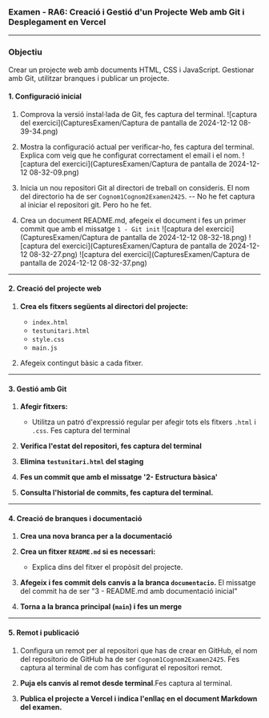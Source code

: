 ### **Examen - RA6: Creació i Gestió d'un Projecte Web amb Git i Desplegament en Vercel**

---
### **Objectiu**  
Crear un projecte web amb documents HTML, CSS i JavaScript. 
Gestionar amb Git, utilitzar branques i publicar un projecte.


#### **1. Configuració inicial**

1. Comprova la versió instal·lada de Git, fes captura del terminal.
![captura del exercici](CapturesExamen/Captura de pantalla de 2024-12-12 08-39-34.png)

3. Mostra la configuració actual per verificar-ho, fes captura del terminal. Explica com veig que he configurat correctament el email i el nom.
![captura del exercici](CapturesExamen/Captura de pantalla de 2024-12-12 08-32-09.png)
5. Inicia un nou repositori Git al directori de treball on consideris. El nom del directorio ha de ser `Cognom1Cognom2Examen2425`.
-- No he fet captura al iniciar el repositori git. Pero ho he fet.
6. Crea un document README.md, afegeix el document i fes un primer commit que amb el missatge `1 - Git init`
![captura del exercici](CapturesExamen/Captura de pantalla de 2024-12-12 08-32-18.png)
![captura del exercici](CapturesExamen/Captura de pantalla de 2024-12-12 08-32-27.png)
![captura del exercici](CapturesExamen/Captura de pantalla de 2024-12-12 08-32-37.png)
---

#### **2. Creació del projecte web**

1. **Crea els fitxers següents al directori del projecte:**  
   - `index.html`
   - `testunitari.html`
   - `style.css`  
   - `main.js`  

2. Afegeix contingut bàsic a cada fitxer.

---

#### **3. Gestió amb Git**

1. **Afegir fitxers:**  
   - Utilitza un patró d'expressió regular per afegir tots els fitxers `.html` i `.css`. Fes captura del terminal   

2. **Verifica l'estat del repositori, fes captura del terminal**  

3. **Elimina `testunitari.html` del staging**  

4. **Fes un commit que amb el missatge '2- Estructura bàsica'**  
 
5. **Consulta l'historial de commits, fes captura del terminal.**  
---

#### **4. Creació de branques i documentació**

1. **Crea una nova branca per a la documentació** 

2. **Crea un fitxer `README.md` si es necessari:**  
   - Explica dins del fitxer el propòsit del projecte.  

3. **Afegeix i fes commit dels canvis a la branca `documentacio`.**
El missatge del commit ha de ser "3 - README.md amb documentació inicial"

4. **Torna a la branca principal (`main`) i fes un merge** 
   
---

#### **5. Remot i publicació**

1. Configura un remot per al repositori que has de crear en GitHub, el nom del repositorio de GitHub ha de ser `Cognom1Cognom2Examen2425`. Fes captura al terminal de com has configurat el repositori remot.

2. **Puja els canvis al remot desde terminal**.Fes captura al terminal.

4. **Publica el projecte a Vercel i indica l'enllaç en el document Markdown del examen.**
